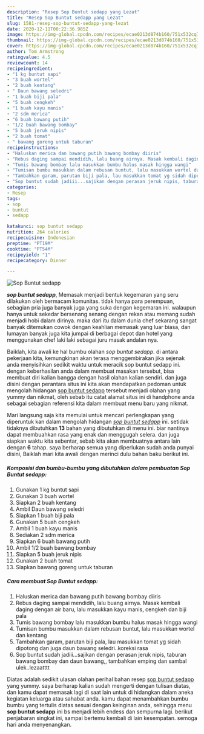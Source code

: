 ```yaml
---
description: "Resep Sop Buntut sedapp yang Lezat"
title: "Resep Sop Buntut sedapp yang Lezat"
slug: 1581-resep-sop-buntut-sedapp-yang-lezat
date: 2020-12-11T00:22:36.985Z
image: https://img-global.cpcdn.com/recipes/ecae0213d874b160/751x532cq70/sop-buntut-sedapp-foto-resep-utama.jpg
thumbnail: https://img-global.cpcdn.com/recipes/ecae0213d874b160/751x532cq70/sop-buntut-sedapp-foto-resep-utama.jpg
cover: https://img-global.cpcdn.com/recipes/ecae0213d874b160/751x532cq70/sop-buntut-sedapp-foto-resep-utama.jpg
author: Tom Armstrong
ratingvalue: 4.5
reviewcount: 14
recipeingredient:
- "1 kg buntut sapi"
- "3 buah wortel"
- "2 buah kentang"
- " Daun bawang seledri"
- "1 buah biji pala"
- "5 buah cengkeh"
- "1 buah kayu manis"
- "2 sdm merica"
- "6 buah bawang putih"
- "1/2 buah bawang bombay"
- "5 buah jeruk nipis"
- "2 buah tomat"
- " bawang goreng untuk taburan"
recipeinstructions:
- "Haluskan merica dan bawang putih bawang bombay diiris"
- "Rebus daging sampai mendidih, lalu buang airnya. Masak kembali daging dengan air baru, lalu masukkan kayu manis, cengkeh dan biji pala"
- "Tumis bawang bombay lalu masukkan bumbu halus masak hingga wangi"
- "Tumisan bumbu masukkan dalam rebusan buntut, lalu masukkan wortel dan kentang"
- "Tambahkan garam, parutan biji pala, lau masukkan tomat yg sidah dipotong dan juga daun bawang seledri..koreksi rasa"
- "Sop buntut sudah jadiii...sajikan dengan perasan jeruk nipis, taburan bawang bombay dan daun bawang,, tambahkan emping dan sambal ulek..lezaatttt"
categories:
- Resep
tags:
- sop
- buntut
- sedapp

katakunci: sop buntut sedapp 
nutrition: 264 calories
recipecuisine: Indonesian
preptime: "PT19M"
cooktime: "PT54M"
recipeyield: "1"
recipecategory: Dinner

---
```



![Sop Buntut sedapp](https://img-global.cpcdn.com/recipes/ecae0213d874b160/751x532cq70/sop-buntut-sedapp-foto-resep-utama.jpg)

<b><i>sop buntut sedapp</i></b>, Memasak menjadi bentuk kegemaran yang seru dilakukan oleh bermacam komunitas. tidak hanya para perempuan, sebagian pria juga banyak juga yang suka dengan kegemaran ini. walaupun hanya untuk sekedar bersenang senang dengan rekan atau memang sudah menjadi hobi dalam dirinya. maka dari itu dalam dunia chef sekarang sangat banyak ditemukan cowok dengan keahlian memasak yang luar biasa, dan lumayan banyak juga kita jumpai di berbagai depot dan hotel yang menggunakan chef laki laki sebagai juru masak andalan nya.



Baiklah, kita awali ke hal bumbu olahan <i>sop buntut sedapp</i>. di antara pekerjaan kita, kemungkinan akan terasa menggembirakan jika sejenak anda menyisihkan sedikit waktu untuk meracik sop buntut sedapp ini. dengan keberhasilan anda dalam membuat masakan tersebut, bisa membuat diri kalian bangga dengan hasil olahan kalian sendiri. dan juga disini dengan perantara situs ini kita akan mendapatkan pedoman untuk mengolah hidangan <u>sop buntut sedapp</u> tersebut menjadi olahan yang yummy dan nikmat, oleh sebab itu catat alamat situs ini di handphone anda sebagai sebagian referensi kita dalam membuat menu baru yang nikmat.


Mari langsung saja kita memulai untuk mencari perlengkapan yang diperuntuk kan dalam mengolah hidangan <u><i>sop buntut sedapp</i></u> ini. setidak tidaknya dibutuhkan <b>13</b> bahan yang dibutuhkan di menu ini. biar nantinya dapat membuahkan rasa yang enak dan menggugah selera. dan juga siapkan waktu kita sebentar, sebab kita akan membuatnya antara lain dengan <b>6</b> tahap. saya berharap semua yang diperlukan sudah anda punyai disini, Baiklah mari kita awali dengan merinci dulu bahan baku berikut ini.

<!--inarticleads1-->

##### Komposisi dan bumbu-bumbu yang dibutuhkan dalam pembuatan Sop Buntut sedapp:

1. Gunakan 1 kg buntut sapi
1. Gunakan 3 buah wortel
1. Siapkan 2 buah kentang
1. Ambil  Daun bawang seledri
1. Siapkan 1 buah biji pala
1. Gunakan 5 buah cengkeh
1. Ambil 1 buah kayu manis
1. Sediakan 2 sdm merica
1. Siapkan 6 buah bawang putih
1. Ambil 1/2 buah bawang bombay
1. Siapkan 5 buah jeruk nipis
1. Gunakan 2 buah tomat
1. Siapkan  bawang goreng untuk taburan




<!--inarticleads2-->

##### Cara membuat Sop Buntut sedapp:

1. Haluskan merica dan bawang putih bawang bombay diiris
1. Rebus daging sampai mendidih, lalu buang airnya. Masak kembali daging dengan air baru, lalu masukkan kayu manis, cengkeh dan biji pala
1. Tumis bawang bombay lalu masukkan bumbu halus masak hingga wangi
1. Tumisan bumbu masukkan dalam rebusan buntut, lalu masukkan wortel dan kentang
1. Tambahkan garam, parutan biji pala, lau masukkan tomat yg sidah dipotong dan juga daun bawang seledri..koreksi rasa
1. Sop buntut sudah jadiii...sajikan dengan perasan jeruk nipis, taburan bawang bombay dan daun bawang,, tambahkan emping dan sambal ulek..lezaatttt




Diatas adalah sedikit ulasan olahan perihal bahan resep <u>sop buntut sedapp</u> yang yummy. saya berharap kalian sudah mengerti dengan tulisan diatas, dan kamu dapat memasak lagi di saat lain untuk di hidangkan dalam aneka kegiatan keluarga atau sahabat anda. kamu dapat menambahkan bumbu bumbu yang tertulis diatas sesuai dengan keinginan anda, sehingga menu <b>sop buntut sedapp</b> ini bs menjadi lebih endess dan sempurna lagi. berikut penjabaran singkat ini, sampai bertemu kembali di lain kesempatan. semoga hari anda menyenangkan.
